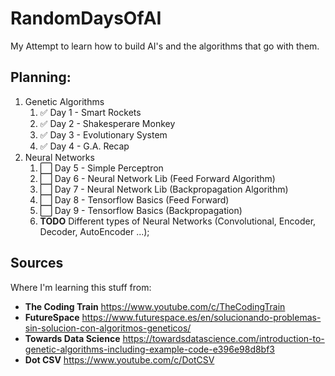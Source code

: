 # RandomDaysOfAI
My Attempt to learn how to build AI's and the algorithms that go with them.

## Planning:

1. Genetic Algorithms
   1. ✅ Day 1 - Smart Rockets
   2. ✅ Day 2 - Shakesperare Monkey
   3. ✅ Day 3 - Evolutionary System
   4. ✅ Day 4 - G.A. Recap 
2. Neural Networks
   1. ⬜ Day 5 - Simple Perceptron
   2. ⬜ Day 6 - Neural Network Lib (Feed Forward Algorithm)
   3. ⬜ Day 7 - Neural Network Lib (Backpropagation Algorithm)
   4. ⬜ Day 8 - Tensorflow Basics (Feed Forward)
   5. ⬜ Day 9 - Tensorflow Basics (Backpropagation)
   6. **TODO** Different types of Neural Networks (Convolutional, Encoder, Decoder, AutoEncoder ...);

## Sources

Where I'm learning this stuff from:
- **The Coding Train** https://www.youtube.com/c/TheCodingTrain
- **FutureSpace** https://www.futurespace.es/en/solucionando-problemas-sin-solucion-con-algoritmos-geneticos/
- **Towards Data Science** https://towardsdatascience.com/introduction-to-genetic-algorithms-including-example-code-e396e98d8bf3
- **Dot CSV** https://www.youtube.com/c/DotCSV